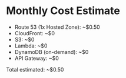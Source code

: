 # Monthly Cost Estimate

- Route 53 (1x Hosted Zone): ~$0.50
- CloudFront: ~$0
- S3: ~$0
- Lambda: ~$0
- DynamoDB (on-demand): ~$0
- API Gateway: ~$0

Total estimated: ~$0.50
